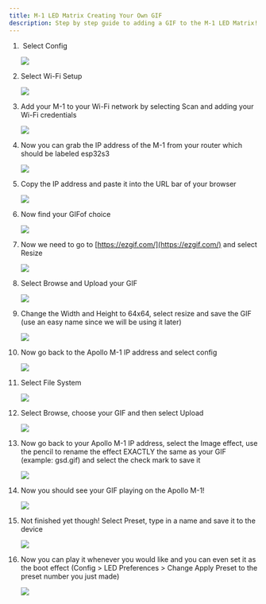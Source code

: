 ```yaml
---
title: M-1 LED Matrix Creating Your Own GIF
description: Step by step guide to adding a GIF to the M-1 LED Matrix!
---
```

1. &nbsp;Select Config

   ![](../../../assets/config.png)

2. Select Wi-Fi Setup

   ![](../../../assets/wifi.png)

3. Add your M-1 to your Wi-Fi network by selecting Scan and adding your Wi-Fi credentials

   ![](../../../assets/ssid.png)

4. Now you can grab the IP address of the M-1 from your router which should be labeled esp32s3

   ![](../../../assets/esp.png)

5. Copy the IP address and paste it into the URL bar of your browser

   ![](../../../assets/ip.png)

6. Now find your GIFof choice

   ![](../../../assets/gsd.gif)

7. Now we need to go to [https://ezgif.com/](https://ezgif.com/) and select Resize

   ![](../../../assets/resize.png)

8. Select Browse and Upload your GIF

   ![](../../../assets/upload-gif.png)

9. Change the Width and Height to 64x64, select resize and save the GIF (use an easy name since we will be using it later)

   ![](../../../assets/64x64-1.png)

10. Now go back to the Apollo M-1 IP address and select config

    ![](../../../assets/config-1.png)

11. Select File System

    ![](../../../assets/file-system.png)

12. Select Browse, choose your GIF and then select Upload

    ![](../../../assets/upload.png)

13. Now go back to your Apollo M-1 IP address, select the Image effect, use the pencil to rename the effect EXACTLY the same as your GIF (example: gsd.gif) and select the check mark to save it

    ![](../../../assets/image-8.png)

14. Now you should see your GIF playing on the Apollo M-1!

    ![](../../../assets/panel.png)

15. Not finished yet though! Select Preset, type in a name and save it to the device

    ![](../../../assets/save.png)

16. Now you can play it whenever you would like and you can even set it as the boot effect (Config &gt; LED Preferences &gt; Change Apply Preset to the preset number you just made)

    ![](../../../assets/boot.png)

    &nbsp;

    &nbsp;